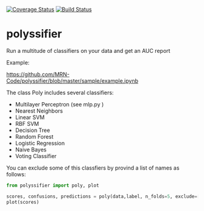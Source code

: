 [![Coverage Status](https://coveralls.io/repos/alvarouc/polyssifier/badge.svg?branch=master&service=github)](https://coveralls.io/github/alvarouc/polyssifier?branch=master)
[![Build Status](https://travis-ci.org/alvarouc/polyssifier.svg)](https://travis-ci.org/alvarouc/polyssifier)

polyssifier
===========

Run a multitude of classifiers on your data and get an AUC report

Example:

https://github.com/MRN-Code/polyssifier/blob/master/sample/example.ipynb

The class Poly includes several classifiers:

- Multilayer Perceptron (see mlp.py )
- Nearest Neighbors
- Linear SVM
- RBF SVM
- Decision Tree
- Random Forest
- Logistic Regression
- Naive Bayes
- Voting Classifier

You can exclude some of this classfiers by provind a list of names as follows:
```python
from polyssifier import poly, plot

scores, confusions, predictions = poly(data,label, n_folds=5, exclude=['Multilayer Perceptron'], verbose=1, concurrency=4)
plot(scores)
```
